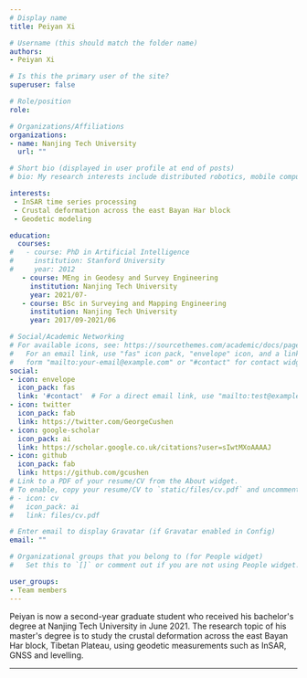 ```yaml
---
# Display name
title: Peiyan Xi

# Username (this should match the folder name)
authors:
- Peiyan Xi

# Is this the primary user of the site?
superuser: false

# Role/position
role: 

# Organizations/Affiliations
organizations:
- name: Nanjing Tech University
  url: "" 

# Short bio (displayed in user profile at end of posts)
# bio: My research interests include distributed robotics, mobile computing and programmable matter.

interests:
 - InSAR time series processing
 - Crustal deformation across the east Bayan Har block
 - Geodetic modeling

education:
  courses:
#   - course: PhD in Artificial Intelligence
#     institution: Stanford University
#     year: 2012
   - course: MEng in Geodesy and Survey Engineering
     institution: Nanjing Tech University
     year: 2021/07-
   - course: BSc in Surveying and Mapping Engineering
     institution: Nanjing Tech University
     year: 2017/09-2021/06

# Social/Academic Networking
# For available icons, see: https://sourcethemes.com/academic/docs/page-builder/#icons
#   For an email link, use "fas" icon pack, "envelope" icon, and a link in the
#   form "mailto:your-email@example.com" or "#contact" for contact widget.
social:
- icon: envelope
  icon_pack: fas
  link: '#contact'  # For a direct email link, use "mailto:test@example.org".
- icon: twitter
  icon_pack: fab
  link: https://twitter.com/GeorgeCushen
- icon: google-scholar
  icon_pack: ai
  link: https://scholar.google.co.uk/citations?user=sIwtMXoAAAAJ
- icon: github
  icon_pack: fab
  link: https://github.com/gcushen
# Link to a PDF of your resume/CV from the About widget.
# To enable, copy your resume/CV to `static/files/cv.pdf` and uncomment the lines below.
# - icon: cv
#   icon_pack: ai
#   link: files/cv.pdf

# Enter email to display Gravatar (if Gravatar enabled in Config)
email: ""

# Organizational groups that you belong to (for People widget)
#   Set this to `[]` or comment out if you are not using People widget.

user_groups:
- Team members
---
```


Peiyan is now a second-year graduate student who received his bachelor's degree at Nanjing Tech University in June 2021. The research topic of his master's degree is to study the crustal deformation across the east Bayan Har block, Tibetan Plateau, using geodetic measurements such as InSAR, GNSS and levelling. 

---
